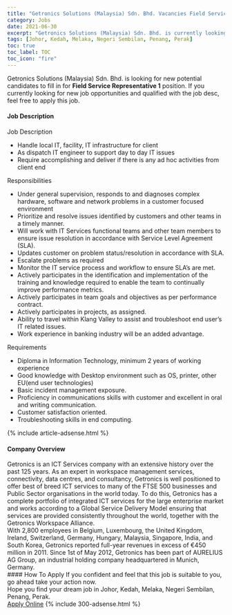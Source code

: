 ```yaml
---
title: "Getronics Solutions (Malaysia) Sdn. Bhd. Vacancies Field Service Representative 1" 
category: Jobs 
date: 2021-06-30 
excerpt: "Getronics Solutions (Malaysia) Sdn. Bhd. is currently looking for suitable person to fill in the Field Service Representative 1 which based in Johor, Kedah, Melaka, Negeri Sembilan, Penang, Perak" 
tags: [Johor, Kedah, Melaka, Negeri Sembilan, Penang, Perak] 
toc: true 
toc_label: TOC 
toc_icon: "fire" 
--- 
```


<p>Getronics Solutions (Malaysia) Sdn. Bhd. is looking for new potential candidates to fill in for <b>Field Service Representative 1</b> position. If you currently looking for new job opportunities and qualified with the job desc, feel free to apply this job.
</p><div><div><h4>Job Description</h4></div><div><div><span><div><div>Job Description</div><ul><li>Handle local IT, facility, IT infrastructure for client</li><li>As dispatch IT engineer to support day to day IT issues</li><li>Require accomplishing and deliver if there is any ad hoc activities from client end</li></ul><div>Responsibilities</div><ul><li>Under general supervision, responds to and diagnoses complex hardware, software and network problems in a customer focused environment</li><li>Prioritize and resolve issues identified by customers and other teams in a timely manner.</li><li>Will work with IT Services functional teams and other team members to ensure issue resolution in accordance with Service Level Agreement (SLA).</li><li>Updates customer on problem status/resolution in accordance with SLA.</li><li>Escalate problems as required</li><li>Monitor the IT service process and workflow to ensure SLA&#8217;s are met.</li><li>Actively participates in the identification and implementation of the training and knowledge required to enable the team to continually improve performance metrics.</li><li>Actively participates in team goals and objectives as per performance contract.</li><li>Actively participates in projects, as assigned.</li><li>Ability to travel within Klang Valley to assist and troubleshoot end user&#8217;s IT related issues.</li><li>Work experience in banking industry will be an added advantage.</li></ul><div>Requirements</div><ul><li>Diploma in Information Technology, minimum 2 years of working experience</li><li>Good knowledge with Desktop environment such as OS, printer, other EU(end user technologies)</li><li>Basic incident management exposure.</li><li>Proficiency in communications skills with customer and excellent in oral and writing communication.</li><li>Customer satisfaction oriented.</li><li>Troubleshooting skills in end computing.</li></ul></div></span></div></div></div> 
{% include article-adsense.html %} 
<div><div><h4>Company Overview</h4></div><div><div><span><div><div>
<div>
		Getronics is an ICT Services company with an extensive history over the past 125 years. As an expert in workspace management services, connectivity, data centres, and consultancy, Getronics is well positioned to offer best of breed ICT services to many of the FTSE 500 businesses and Public Sector organisations in the world today. To do this, Getronics has a complete portfolio of integrated ICT services for the large enterprise market and works according to a Global Service Delivery Model ensuring that services are provided consistently throughout the world, together with the Getronics Workspace Alliance.</div>
<div>
		With 2,800 employees in Belgium, Luxembourg, the United Kingdom, Ireland, Switzerland, Germany, Hungary, Malaysia, Singapore, India, and South Korea, Getronics reported full-year revenues in excess of &#8364;450 million in 2011. Since 1st of May 2012, Getronics has been part of AURELIUS AG Group, an industrial holding company headquartered in Munich, Germany.</div>
</div></div></span></div></div></div> 
#### How To Apply 
If you confident and feel that this job is suitable to you, go ahead take your action now. <br/> 
Hope you find your dream job in Johor, Kedah, Melaka, Negeri Sembilan, Penang, Perak. <br/> 
<a href="https://www.jobstreet.com.my/en/job/field-service-representative-1-4602676?jobId=jobstreet-my-job-4602676&" class="btn btn--info" target="_blank" rel="nofollow noopenner">Apply Online</a> 
{% include 300-adsense.html %} 